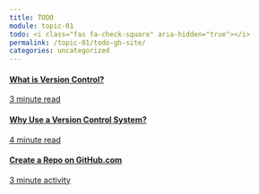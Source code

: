 ```yaml
---
title: TODO
module: topic-01
todo: <i class="fas fa-check-square" aria-hidden="true"></i>
permalink: /topic-01/todo-gh-site/
categories: uncategorized
---
```


<div class="row text-center">
  <div class="col-lg-4">
    <div class="bs-component">
      <div class="list-group">
        <a href="https://www.git-tower.com/learn/git/ebook/en/command-line/basics/what-is-version-control#start" target="_blank" class="list-group-item">
          <i class="icon-hw fab fa-git" aria-hidden="true"></i>
          <h4 class="list-group-item-heading">What is Version Control?</h4>
          <div class="divider-hw"></div>
          <p class="list-group-item-text"><i class="far fa-clock" aria-hidden="true"></i> 3 minute read</p>
        </a>
      </div>
    </div>
  </div>
  <div class="col-lg-4">
    <div class="bs-component">
      <div class="list-group">
        <a href="https://www.git-tower.com/learn/git/ebook/en/command-line/basics/why-use-version-control#start" target="_blank" class="list-group-item">
          <i class="icon-hw fas fa-code-branch" aria-hidden="true"></i>
          <h4 class="list-group-item-heading">Why Use a Version Control System?</h4>
          <div class="divider-hw"></div>
          <p class="list-group-item-text"><i class="far fa-clock" aria-hidden="true"></i> 4 minute read</p>
        </a>
      </div>
    </div>
  </div>
  <div class="col-lg-4">
    <div class="bs-component">
      <div class="list-group">
        <a href="https://ashley-rezvani.github.io/341-web-design-Spring2022/topic-01/gh-new-repo/" class="list-group-item">
          <i class="icon-hw fas fa-folder-plus" aria-hidden="true"></i>
          <h4 class="list-group-item-heading">Create a Repo on GitHub.com</h4>
          <div class="divider-hw"></div>
          <p class="list-group-item-text"><i class="far fa-clock" aria-hidden="true"></i> 3 minute activity</p>
        </a>
      </div>
    </div>
  </div>
</div>
